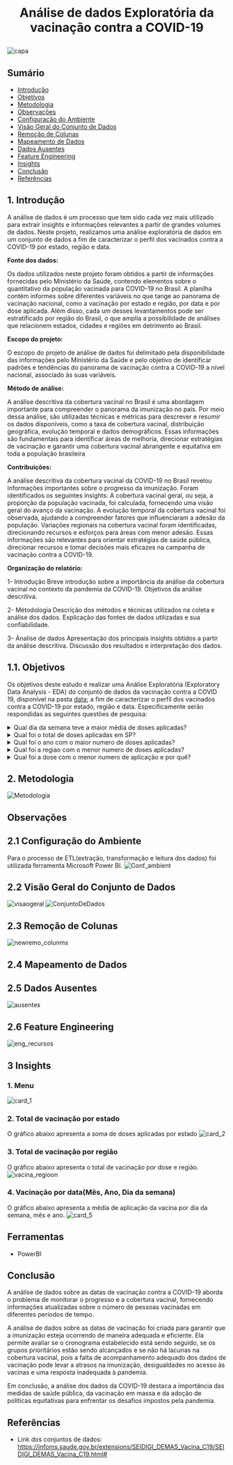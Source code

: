 # <p align="center">Análise de dados Exploratória da vacinação contra a COVID-19</p>

 ![capa](https://github.com/Jonatas-Gomes/A3-BigData/assets/57242457/fc731d86-4cd7-45b6-8248-9e83d153429c)

## Sumário 
- [Introdução](#1-introdução)
- [Objetivos](#11-objetivos)
- [Metodologia](#2-metodologia)
- [Observações](#observações)
- [Configuração do Ambiente](#21-configuração-do-ambiente)
- [Visão Geral do Conjunto de Dados](#22-visão-geral-do-conjunto-de-dados)
- [Remoção de Colunas](#23-remoção-de-colunas)
- [Mapeamento de Dados](#24-mapeamento-de-dados)
- [Dados Ausentes](#25-dados-ausentes)
- [Feature Engineering](#26-feature-engineering)
- [Insights ](#3-insights)
- [Conclusão](#conclusão)
- [Referências](#referências)


## 1. Introdução
 A análise de dados é um processo que tem sido cada vez mais utilizado para extrair insights e informações relevantes a partir de grandes volumes de dados. Neste projeto, realizamos uma análise    exploratória de dados em um conjunto de dados a fim de caracterizar o perfil dos vacinados contra a COVID-19 por estado, região e data.
 
**Fonte dos dados:**

Os dados utilizados neste projeto foram obtidos a partir de informações fornecidas pelo Ministério da Saúde, contendo elementos sobre o quantitativo da população vacinada para COVID-19 no Brasil. A planilha contém informes sobre diferentes variáveis no que tange ao panorama de vacinação nacional, como a vacinação por estado e região, por data e por dose aplicada. Além disso, cada um desses levantamentos pode ser estratificado por região do Brasil, o que amplia a possibilidade de análises que relacionem estados, cidades e regiões em detrimento ao Brasil. 

**Escopo do projeto:**

O escopo do projeto de análise de dados foi delimitado pela disponibilidade das informações pelo Ministério da Saúde e pelo objetivo de identificar padrões e tendências do panorama de vacinação contra a COVID-19 a nível nacional, associado às suas variáveis.

**Método de análise:**

A análise descritiva da cobertura vacinal no Brasil é uma abordagem importante para compreender o panorama da imunização no país. Por meio dessa análise, são utilizadas técnicas e métricas para descrever e resumir os dados disponíveis, como a taxa de cobertura vacinal, distribuição geográfica, evolução temporal e dados demográficos. Essas informações são fundamentais para identificar áreas de melhoria, direcionar estratégias de vacinação e garantir uma cobertura vacinal abrangente e equitativa em toda a população brasileira

**Contribuições:**

A análise descritiva da cobertura vacinal da COVID-19 no Brasil revelou informações importantes sobre o progresso da imunização. Foram identificados os seguintes insights:
A cobertura vacinal geral, ou seja, a proporção da população vacinada, foi calculada, fornecendo uma visão geral do avanço da vacinação.
A evolução temporal da cobertura vacinal foi observada, ajudando a compreender fatores que influenciaram a adesão da população.
Variações regionais na cobertura vacinal foram identificadas, direcionando recursos e esforços para áreas com menor adesão.
Essas informações são relevantes para orientar estratégias de saúde pública, direcionar recursos e tomar decisões mais eficazes na campanha de vacinação contra a COVID-19.

**Organização do relatório:**

1- Introdução
Breve introdução sobre a importância da análise da cobertura vacinal no contexto da pandemia da COVID-19.
Objetivos da análise descritiva.

2-  Métodologia 
Descrição dos métodos e técnicas utilizados na coleta e análise dos dados.
Explicação das fontes de dados utilizadas e sua confiabilidade.

3- Ánalise de dados 
Apresentação dos principais insights obtidos a partir da análise descritiva.
Discussão dos resultados e interpretação dos dados.


## 1.1. Objetivos
  Os objetivos deste estudo é realizar uma Análise Exploratória (Exploratory Data Analysis - EDA) do conjunto de dados da vacinação contra a COVID 19, disponível na pasta [data](https://github.com/Jonatas-Gomes/A3-BigData/tree/main/data);  a fim  de  caracterizar o perfil dos vacinados contra a COVID-19 por estado, região e data. Especificamente serão respondidas as seguintes questões de pesquisa:
<details>
  <summary>Qual dia da semana teve a maior média de doses aplicadas?</summary>
  
   [O dia da semana com a maior média de doses aplicadas foi quarta-feira, com 824.631 doses aplicadas.](#4-vacinação-por-datamês-ano-dia-da-semana)
</details>

<details>
  <summary>Qual foi o total de doses aplicadas em SP?</summary>
 
   [O total de doses aplicadas em SP foi de 131 milhões](#2-total-de-vacinação-por-estado)
</details>

<details>
  <summary>Qual foi o ano com o maior numero de doses aplicadas?</summary>
 
   [O ano com o maior numero foi 2021 com 341.839.264 milhões de doses aplicadas](#4-vacinação-por-datamês-ano-dia-da-semana)
</details>

<details>
  <summary>Qual foi a regiao com o menor numero de doses aplicadas?</summary>
 
   [Centro oeste com 13.678.978 de vacinados com a primeira dose](#3-total-de-vacinação-por-região)
</details>

<details>
  <summary>Qual foi a dose com o menor numero de aplicação e por quê?</summary>
 
   [O menor numero de aplicação foi na terceira dose. Segundo o potal g1, falta campanhas de alerta para a necessidade da vacinação completa.](#3-total-de-vacinação-por-região)
</details>

## 2. Metodologia
  ![Metodologia](https://github.com/Jonatas-Gomes/A3-BigData/assets/57242457/a20f9954-ccd5-45af-ad71-db444dae8d39)
## Observações

## 2.1 Configuração do Ambiente
  Para o processo de ETL(extração, transformação e leitura dos dados) foi utilizada ferramenta Microsoft Power BI. 
 ![Conf_ambient](https://github.com/Jonatas-Gomes/A3-BigData/assets/57242457/e1184e7a-ff75-4e14-9c15-4ee53408adec)
## 2.2 Visão Geral do Conjunto de Dados
  ![visaogeral](https://github.com/Jonatas-Gomes/A3-BigData/assets/57242457/24686b7b-2a0f-43cb-ab32-d602d75dbc30)
  ![ConjuntoDeDados](https://github.com/Jonatas-Gomes/A3-BigData/assets/57242457/62916921-3266-482a-9ace-3371a8ed00d3)

## 2.3 Remoção de Colunas
  ![newremo_colunms](https://github.com/Jonatas-Gomes/A3-BigData/assets/57242457/de40bdde-a61b-4896-917a-77581848deaa) 

## 2.4 Mapeamento de Dados
  
## 2.5 Dados Ausentes
  ![ausentes](https://github.com/Jonatas-Gomes/A3-BigData/assets/57242457/af815179-ae77-45e0-a251-50a5d10c4a45)
## 2.6 Feature Engineering
  ![eng_recursos](https://github.com/Jonatas-Gomes/A3-BigData/assets/57242457/2a297506-970c-4239-b7d3-7c9b031d1508)  
## 3 Insights 
  ### 1. Menu
  ![card_1](https://github.com/Jonatas-Gomes/A3-BigData/assets/57242457/e36bd086-c0d0-4233-b971-ae9625160462)
  ### 2. Total de vacinação por estado
  O gráfico abaixo apresenta a soma de doses aplicadas por estado
  ![card_2](https://github.com/Jonatas-Gomes/A3-BigData/assets/57242457/dd6527aa-3be5-43cc-b397-1f632454d8d6)
  ### 3. Total de vacinação por região
  O gráfico abaixo apresenta o total de vacinação por dose e região.
  ![vacina_regioon](https://github.com/Jonatas-Gomes/A3-BigData/assets/57242457/77d1686b-139e-4529-a672-3325a09db180)
  ### 4. Vacinação por data(Mês, Ano, Dia da semana)
  O gráfico abaixo apresenta a média de aplicação da vacina por dia da semana, mês e ano.
  ![card_5](https://github.com/Jonatas-Gomes/A3-BigData/assets/57242457/eba879a5-eb09-490b-91a1-4f031740e3a5)

## Ferramentas
 - PowerBI
## Conclusão
 A análise de dados sobre as datas de vacinação contra a COVID-19 aborda o problema de monitorar o progresso e a cobertura vacinal, fornecendo informações atualizadas sobre o número de pessoas vacinadas em diferentes períodos de tempo.

A análise de dados sobre as datas de vacinação foi criada para garantir que a imunização esteja ocorrendo de maneira adequada e eficiente. Ela permite avaliar se o cronograma estabelecido está sendo seguido, se os grupos prioritários estão sendo alcançados e se não há lacunas na cobertura vacinal, pois a falta de acompanhamento adequado dos dados de vacinação pode levar a atrasos na imunização, desigualdades no acesso às vacinas e uma resposta inadequada à pandemia.

Em conclusão, a análise dos dados da COVID-19 destaca a importância das medidas de saúde pública, da vacinação em massa e da adoção de políticas equitativas para enfrentar os desafios impostos pela pandemia.

## Referências
- Link dos conjuntos de dados:
https://infoms.saude.gov.br/extensions/SEIDIGI_DEMAS_Vacina_C19/SEIDIGI_DEMAS_Vacina_C19.html#



